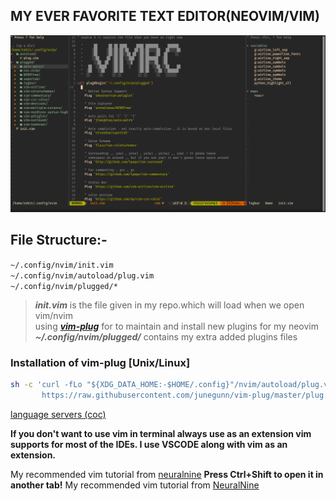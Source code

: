 ## MY EVER FAVORITE TEXT EDITOR(NEOVIM/VIM)
<img src="https://github.com/rohit-krish/CONFIG-FILES/blob/main/NEOVIM/Screenshot%20from%202022-04-19%2009-50-18.png"><br/>
## File Structure:-</br>
```~/.config/nvim/init.vim```</br>
```~/.config/nvim/autoload/plug.vim```</br>
```~/.config/nvim/plugged/*```</br>

>***init.vim*** is the file given in my repo.which will load when we open vim/nvim</br>
>using [***vim-plug***](https://github.com/junegunn/vim-plug) for to maintain and install new plugins for my neovim</br>
>***~/.config/nvim/plugged/*** contains my extra added plugins files</br>
>
### Installation of vim-plug [Unix/Linux]
```sh
sh -c 'curl -fLo "${XDG_DATA_HOME:-$HOME/.config}"/nvim/autoload/plug.vim --create-dirs \
       https://raw.githubusercontent.com/junegunn/vim-plug/master/plug.vim'
```
[language servers (coc)](https://github.com/neoclide/coc.nvim/wiki/Language-servers)
 
**If you don't want to use vim in terminal always use as an extension vim supports for most of the IDEs. I use VSCODE along with vim as an extension.</br>**

My recommended vim tutorial from [neuralnine](https://www.youtube.com/playlist?list=PL7yh-TELLS1Eevqs4-XmlSfrFOKb5C97K) **Press Ctrl+Shift to open it in another tab!**
My recommended vim tutorial from <a href="https://www.youtube.com/playlist?list=PL7yh-TELLS1Eevqs4-XmlSfrFOKb5C97K" target='_blank'>NeuralNine</a>
